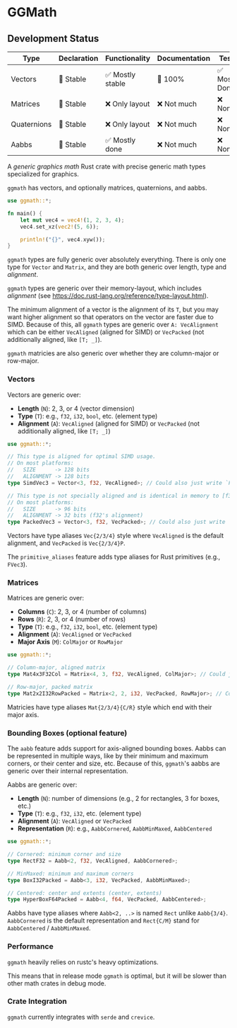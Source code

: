 # GGMath

## Development Status

| Type        | Declaration | Functionality    | Documentation | Tests          | Benchmarks |
|-------------|-------------|------------------|---------------|----------------|------------|
| Vectors     | 🏁 Stable  | ✅ Mostly stable | 🏁 100%      | ✅ Mostly Done | ❌ None    |
| Matrices    | 🏁 Stable  | ❌ Only layout   | ❌ Not much  | ❌ None        | ❌ None    |
| Quaternions | 🏁 Stable  | ❌ Only layout   | ❌ Not much  | ❌ None        | ❌ None    |
| Aabbs       | 🏁 Stable  | ✅ Mostly done   | ❌ Not much  | ❌ None        | ❌ None    |

A *generic graphics math* Rust crate with precise generic math types specialized for graphics.

`ggmath` has vectors, and optionally matrices, quaternions, and aabbs.

```rust
use ggmath::*;

fn main() {
    let mut vec4 = vec4!(1, 2, 3, 4);
    vec4.set_xz(vec2!(5, 6));

    println!("{}", vec4.xyw());
}
```

`ggmath` types are fully generic over absolutely everything.
There is only one type for `Vector` and `Matrix`, and they are both generic over length, type and *alignment*.

`ggmath` types are generic over their memory-layout,
which includes *alignment* (see <https://doc.rust-lang.org/reference/type-layout.html>).

The minimum alignment of a vector is the alignment of its `T`,
but you may want higher alignment so that operators on the vector are faster due to SIMD.
Because of this, all `ggmath` types are generic over `A: VecAlignment` which can be either `VecAligned` (aligned for SIMD) or `VecPacked` (not additionally aligned, like `[T; _]`).

`ggmath` matricies are also generic over whether they are column-major or row-major.

### Vectors

Vectors are generic over:
- **Length** (`N`): 2, 3, or 4 (vector dimension)
- **Type** (`T`): e.g., `f32`, `i32`, `bool`, etc. (element type)
- **Alignment** (`A`): `VecAligned` (aligned for SIMD) or `VecPacked` (not additionally aligned, like `[T; _]`)

```rust
use ggmath::*;

// This type is aligned for optimal SIMD usage.
// On most platforms:
//   SIZE      -> 128 bits
//   ALIGNMENT -> 128 bits
type SimdVec3 = Vector<3, f32, VecAligned>; // Could also just write `FVec3`

// This type is not specially aligned and is identical in memory to [f32; 3].
// On most platforms:
//   SIZE      -> 96 bits
//   ALIGNMENT -> 32 bits (f32's alignment)
type PackedVec3 = Vector<3, f32, VecPacked>; // Could also just write `FVec3P`
```

Vectors have type aliases `Vec{2/3/4}` style where `VecAligned` is the default alignment, and `VecPacked` is `Vec{2/3/4}P`.

The `primitive_aliases` feature adds type aliases for Rust primitives (e.g., `FVec3`).

### Matrices

Matrices are generic over:
- **Columns** (`C`): 2, 3, or 4 (number of columns)
- **Rows** (`R`): 2, 3, or 4 (number of rows)
- **Type** (`T`): e.g., `f32`, `i32`, `bool`, etc. (element type)
- **Alignment** (`A`): `VecAligned` or `VecPacked`
- **Major Axis** (`M`): `ColMajor` or `RowMajor`

```rust
use ggmath::*;

// Column-major, aligned matrix
type Mat4x3F32Col = Matrix<4, 3, f32, VecAligned, ColMajor>; // Could just write `FMat4x3C`

// Row-major, packed matrix
type Mat2x2I32RowPacked = Matrix<2, 2, i32, VecPacked, RowMajor>; // Could just write `IMat2RP`
```

Matricies have type aliases `Mat{2/3/4}{C/R}` style which end with their major axis.

### Bounding Boxes (optional feature)

The `aabb` feature adds support for axis-aligned bounding boxes.
Aabbs can be represented in multiple ways, like by their minimum and maximum corners, or their center and size, etc.
Because of this, `ggmath`'s aabbs are generic over their internal representation.

Aabbs are generic over:
- **Length** (`N`): number of dimensions (e.g., 2 for rectangles, 3 for boxes, etc.)
- **Type** (`T`): e.g., `f32`, `i32`, etc. (element type)
- **Alignment** (`A`): `VecAligned` or `VecPacked`
- **Representation** (`R`): e.g., `AabbCornered`, `AabbMinMaxed`, `AabbCentered`

```rust
use ggmath::*;

// Cornered: minimum corner and size
type RectF32 = Aabb<2, f32, VecAligned, AabbCornered>;

// MinMaxed: minimum and maximum corners
type BoxI32Packed = Aabb<3, i32, VecPacked, AabbMinMaxed>;

// Centered: center and extents (center, extents)
type HyperBoxF64Packed = Aabb<4, f64, VecPacked, AabbCentered>;
```

Aabbs have type aliases where `Aabb<2, ..>` is named `Rect` unlike `Aabb{3/4}`.
`AabbCornered` is the default representation and `Rect{C/M}` stand for `AabbCentered` / `AabbMinMaxed`.

### Performance

`ggmath` heavily relies on rustc's heavy optimizations.

This means that in release mode `ggmath` is optimal,
but it will be slower than other math crates in debug mode.

### Crate Integration

`ggmath` currently integrates with `serde` and `crevice`.
